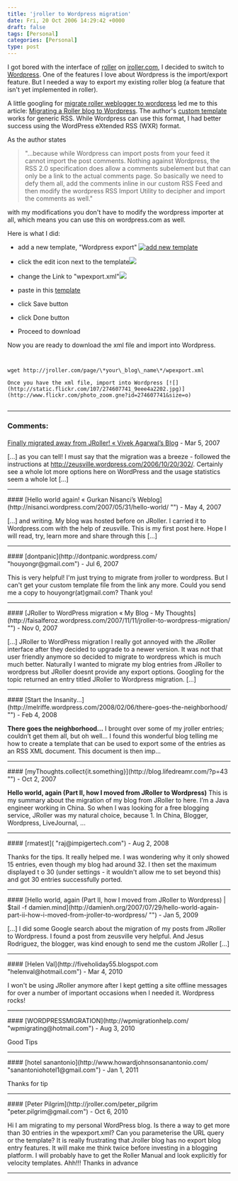 ```yaml
---
title: 'jroller to Wordpress migration'
date: Fri, 20 Oct 2006 14:29:42 +0000
draft: false
tags: [Personal]
categories: [Personal]
type: post
---
```


I got bored with the interface of [roller](http://rollerweblogger.org/) on [jroller.com](http://www.jroller.com), I decided to switch to [Wordpress](http://www.wordpress.com). One of the features I love about Wordpress is the import/export feature. But I needed a way to export my existing roller blog (a feature that isn't yet implemented in roller).

A little googling for [migrate roller weblogger to wordpress](http://www.google.com/search?hl=en&q=migrate+roller+weblogger+to+wordpress&btnG=Google+Search) led me to this article: [Migrating a Roller blog to Wordpress](http://nullpointer.debashish.com/migrating-a-roller-blog-to-wordpress). The author's [custom template](http://nullpointer.debashish.com/wp-content/uploads/2006/04/roller_template.txt) works for generic RSS. While Wordpress can use this format, I had better success using the WordPress eXtended RSS (WXR) format.

As the author states

> "...because while Wordpress can import posts from your feed it cannot import the post comments. Nothing against Wordpress, the RSS 2.0 specification does allow a comments subelement but that can only be a link to the actual comments page. So basically we need to defy them all, add the comments inline in our custom RSS Feed and then modify the wordpress RSS Import Utility to decipher and import the comments as well."

with my modifications you don't have to modify the wordpress importer at all, which means you can use this on wordpress.com as well.

Here is what I did:

*   add a new template, "Wordpress export" [![add new template](https://zeusville.files.wordpress.com/2006/10/add_new_template.png)](https://zeusville.files.wordpress.com/2006/10/add_new_template.png "add new template")

*   click the edit icon next to the template[![](http://static.flickr.com/91/274607734_e6e9c61cff.jpg)](http://static.flickr.com/91/274607734_e6e9c61cff_o.png)

*   change the Link to "wpexport.xml"![](http://static.flickr.com/95/274607740_80b6f1d4e3_o.png)

*   paste in this [template](https://zeusville.files.wordpress.com/2006/10/wpexport_template.txt "roller_export_template")

*   click Save button

*   click Done button

*   Proceed to download

Now you are ready to download the xml file and import into Wordpress.

```


wget http://jroller.com/page/\*your\_blog\_name\*/wpexport.xml

Once you have the xml file, import into Wordpress [![](http://static.flickr.com/107/274607741_9eee4a2202.jpg)](http://www.flickr.com/photo_zoom.gne?id=274607741&size=o)


```
---
### Comments:
#### 
[Finally migrated away from JRoller! &laquo; Vivek Agarwal&#8217;s Blog](http://vivekagarwal.wordpress.com/2007/03/30/finally-migrated-away-from-jroller/ "") - <time datetime="2007-03-30 14:54:08">Mar 5, 2007</time>

\[...\] as you can tell! I must say that the migration was a breeze - followed the instructions at http://zeusville.wordpress.com/2006/10/20/302/. Certainly see a whole lot more options here on WordPress and the usage statistics seem a whole lot \[...\]
<hr />
#### 
[Hello world again! &laquo; Gurkan Nisanci&#8217;s Weblog](http://nisanci.wordpress.com/2007/05/31/hello-world/ "") - <time datetime="2007-05-31 03:48:34">May 4, 2007</time>

\[...\] and writing. My blog was hosted before on JRoller. I carried it to Wordpress.com with the help of zeusville. This is my first post here. Hope I will read, try, learn more and share through this \[...\]
<hr />
#### 
[dontpanic](http://dontpanic.wordpress.com/ "houyongr@gmail.com") - <time datetime="2007-07-28 04:05:32">Jul 6, 2007</time>

This is very helpful! I'm just trying to migrate from jroller to wordpress. But I can't get your custom template file from the link any more. Could you send me a copy to houyongr(at)gmail.com? Thank you!
<hr />
#### 
[JRoller to WordPress migration &laquo; My Blog - My Thoughts](http://faisalferoz.wordpress.com/2007/11/11/jroller-to-wordpress-migration/ "") - <time datetime="2007-11-11 04:18:32">Nov 0, 2007</time>

\[...\] JRoller to WordPress migration I really got annoyed with the JRoller interface after they decided to upgrade to a newer version. It was not that user friendly anymore so decided to migrate to wordpress which is much much better. Naturally I wanted to migrate my blog entries from JRoller to wordpress but JRoller doesnt provide any export options. Googling for the topic returned an entry titled JRoller to Wordpress migration. \[...\]
<hr />
#### 
[Start the Insanity...](http://melriffe.wordpress.com/2008/02/06/there-goes-the-neighborhood/ "") - <time datetime="2008-02-07 00:37:22">Feb 4, 2008</time>

**There goes the neighborhood…** I brought over some of my jroller entries; couldn’t get them all, but oh well… I found this wonderful blog telling me how to create a template that can be used to export some of the entries as an RSS XML document. This document is then imp...
<hr />
#### 
[myThoughts.collect{it.something}](http://blog.lifedreamr.com/?p=43 "") - <time datetime="2007-10-02 06:32:48">Oct 2, 2007</time>

**Hello world, again (Part II, how I moved from JRoller to Wordpress)** This is my summary about the migration of my blog from JRoller to here. I’m a Java engineer working in China. So when I was looking for a free blogging service, JRoller was my natural choice, because 1. In China, Blogger, Wordpress, LiveJournal, ...
<hr />
#### 
[rmatest]( "raj@impigertech.com") - <time datetime="2008-08-26 14:14:33">Aug 2, 2008</time>

Thanks for the tips. It really helped me. I was wondering why it only showed 15 entries, even though my blog had around 32. I then set the maximum displayed t o 30 (under settings - it wouldn't allow me to set beyond this) and got 30 entries successfully ported.
<hr />
#### 
[Hello world, again (Part II, how I moved from JRoller to Wordpress) | $tail -f damien.mind](http://damienh.org/2007/07/29/hello-world-again-part-ii-how-i-moved-from-jroller-to-wordpress/ "") - <time datetime="2009-01-23 02:01:27">Jan 5, 2009</time>

\[...\] I did some Google search about the migration of my posts from JRoller to Wordpress. I found a post from zeusville very helpful. And Jesus Rodriguez, the blogger, was kind enough to send me the custom JRoller \[...\]
<hr />
#### 
[Helen Val](http://fiveholiday55.blogspot.com "helenval@hotmail.com") - <time datetime="2010-03-25 14:00:05">Mar 4, 2010</time>

I won't be using JRoller anymore after I kept getting a site offline messages for over a number of important occasions when I needed it. Wordpress rocks!
<hr />
#### 
[WORDPRESSMIGRATION](http://wpmigrationhelp.com/ "wpmigrating@hotmail.com") - <time datetime="2010-08-25 07:59:19">Aug 3, 2010</time>

Good Tips
<hr />
#### 
[hotel sanantonio](http://www.howardjohnsonsanantonio.com/ "sanantoniohotel1@gmail.com") - <time datetime="2011-01-10 10:35:48">Jan 1, 2011</time>

Thanks for tip
<hr />
#### 
[Peter Pilgrim](http://jroller.com/peter_pilgrim "peter.pilgrim@gmail.com") - <time datetime="2010-10-09 22:05:51">Oct 6, 2010</time>

Hi I am migrating to my personal WordPress blog. Is there a way to get more than 30 entries in the wpexport.xml? Can you parameterise the URL query or the template? It is really frustrating that Jroller blog has no export blog entry features. It will make me think twice before investing in a blogging platform. I will probably have to get the Roller Manual and look explicitly for velocity templates. Ahh!!! Thanks in advance
<hr />
